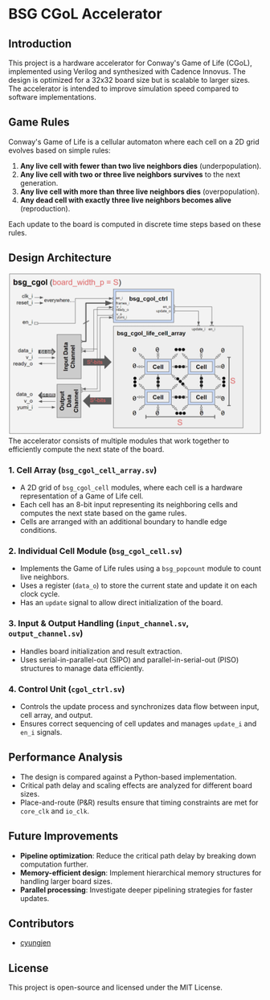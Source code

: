 # BSG CGoL Accelerator

## Introduction
This project is a hardware accelerator for Conway's Game of Life (CGoL), implemented using Verilog and synthesized with Cadence Innovus. The design is optimized for a 32x32 board size but is scalable to larger sizes. The accelerator is intended to improve simulation speed compared to software implementations.

## Game Rules
Conway's Game of Life is a cellular automaton where each cell on a 2D grid evolves based on simple rules:
1. **Any live cell with fewer than two live neighbors dies** (underpopulation).
2. **Any live cell with two or three live neighbors survives** to the next generation.
3. **Any live cell with more than three live neighbors dies** (overpopulation).
4. **Any dead cell with exactly three live neighbors becomes alive** (reproduction).

Each update to the board is computed in discrete time steps based on these rules.

## Design Architecture
![Top level Accelerator Architecture](architecture.png)
The accelerator consists of multiple modules that work together to efficiently compute the next state of the board.

### 1. **Cell Array (`bsg_cgol_cell_array.sv`)**
   - A 2D grid of `bsg_cgol_cell` modules, where each cell is a hardware representation of a Game of Life cell.
   - Each cell has an 8-bit input representing its neighboring cells and computes the next state based on the game rules.
   - Cells are arranged with an additional boundary to handle edge conditions.

### 2. **Individual Cell Module (`bsg_cgol_cell.sv`)**
   - Implements the Game of Life rules using a `bsg_popcount` module to count live neighbors.
   - Uses a register (`data_o`) to store the current state and update it on each clock cycle.
   - Has an `update` signal to allow direct initialization of the board.

### 3. **Input & Output Handling (`input_channel.sv`, `output_channel.sv`)**
   - Handles board initialization and result extraction.
   - Uses serial-in-parallel-out (SIPO) and parallel-in-serial-out (PISO) structures to manage data efficiently.

### 4. **Control Unit (`cgol_ctrl.sv`)**
   - Controls the update process and synchronizes data flow between input, cell array, and output.
   - Ensures correct sequencing of cell updates and manages `update_i` and `en_i` signals.

## Performance Analysis
- The design is compared against a Python-based implementation.
- Critical path delay and scaling effects are analyzed for different board sizes.
- Place-and-route (P&R) results ensure that timing constraints are met for `core_clk` and `io_clk`.

## Future Improvements
- **Pipeline optimization**: Reduce the critical path delay by breaking down computation further.
- **Memory-efficient design**: Implement hierarchical memory structures for handling larger board sizes.
- **Parallel processing**: Investigate deeper pipelining strategies for faster updates.

## Contributors
- [cyungjen](https://github.com/cyungjen)

## License
This project is open-source and licensed under the MIT License.

